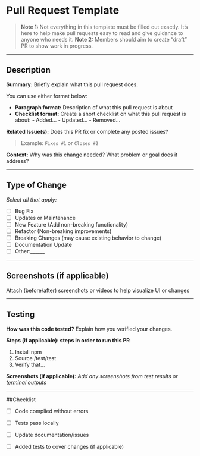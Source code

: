 # Pull Request Template

> **Note 1:** Not everything in this template must be filled out exactly. It’s here to help make pull requests easy to read and give guidance to anyone who needs it.
> **Note 2:** Members should aim to create “draft” PR to show work in progress. 

---

## Description

**Summary:**
Briefly explain what this pull request does.

You can use either format below:
- **Paragraph format:** Description of what this pull request is about
- **Checklist format:** Create a short checklist on what this pull request is about:
        - Added...
        - Updated...
        - Removed...

**Related Issue(s):**
Does this PR fix or complete any posted issues?
> Example: `Fixes #1` or `Closes #2`

**Context:**
Why was this change needed? What problem or goal does it address?

---

## Type of Change

_Select all that apply:_
- [ ] Bug Fix
- [ ] Updates or Maintenance
- [ ] New Feature (Add non-breaking functionality)
- [ ] Refactor (Non-breaking improvements)
- [ ] Breaking Changes (may cause existing behavior to change)
- [ ] Documentation Update
- [ ] Other:______

---
## Screenshots (if applicable)
Attach (before/after) screenshots or videos to help visualize UI or changes

---
## Testing

**How was this code tested?**
Explain how you verified your changes.

**Steps (if applicable): steps in order to run this PR**
1. Install npm
2. Source /test/test
3. Verify that...

**Screenshots (if applicable):**
_Add any screenshots from test results or terminal outputs_

---

##Checklist

- [ ] Code complied without errors
- [ ] Tests pass locally
- [ ] Update documentation/issues
- [ ] Added tests to cover changes (if applicable)

